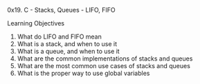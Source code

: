 0x19. C - Stacks, Queues - LIFO, FIFO
  
Learning Objectives

1. What do LIFO and FIFO mean
2. What is a stack, and when to use it
3. What is a queue, and when to use it
4. What are the common implementations of stacks and queues
5. What are the most common use cases of stacks and queues
6. What is the proper way to use global variables
